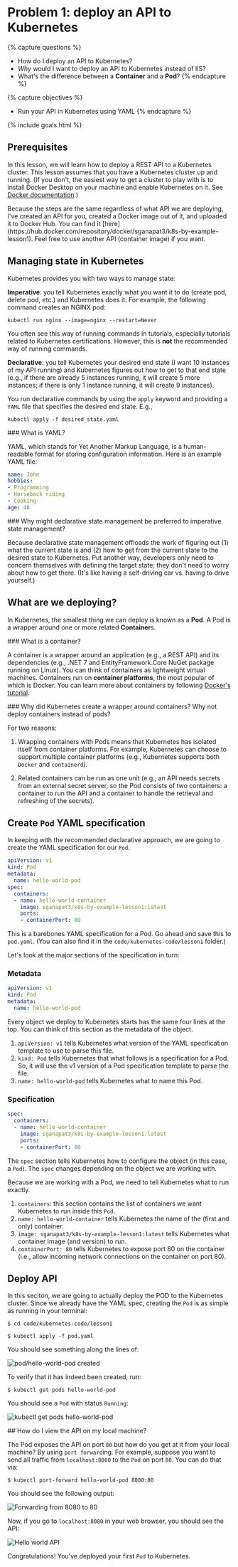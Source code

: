 # Problem 1: deploy an API to Kubernetes

{% capture questions %}
- How do I deploy an API to Kubernetes? 
- *Why* would I want to deploy an API to Kubernetes instead of IIS? 
- What's the difference between a **Container** and a **Pod**?
{% endcapture %}

{% capture objectives %}
- Run your API in Kubernetes using YAML 
{% endcapture %}

{% include goals.html %}

## Prerequisites

In this lesson, we will learn how to deploy a REST API to a Kubernetes cluster. This lesson assumes that you have a Kubernetes cluster up and running. (If you don't, the easiest way to get a cluster to play with is to install Docker Desktop on your machine and enable Kubernetes on it. See [Docker documentation](https://docs.docker.com/desktop/kubernetes/).)

<div class="callouts callout-note">
Because the steps are the same regardless of what API we are deploying, I've created an API for you, created a Docker image out of it, and uploaded it to Docker Hub. You can find it [here](https://hub.docker.com/repository/docker/sganapat3/k8s-by-example-lesson1). Feel free to use another API (container image) if you want. 
</div>

## Managing state in Kubernetes 

Kubernetes provides you with two ways to manage state: 

**Imperative**: you tell Kubernetes exactly what you want it to do (create pod, delete pod, etc.) and Kubernetes does it. For example, the following command creates an NGINX pod: 

```
kubectl run nginx --image=nginx --restart=Never
```

You often see this way of running commands in tutorials, especially tutorials related to Kubernetes certifications. However, this is **not** the recommended way of running commands. 

**Declarative**: you tell Kubernetes your desired end state (I want 10 instances of my API running) and Kubernetes figures out how to get to that end state (e.g., if there are already 5 instances running, it will create 5 more instances; if there is only 1 instance running, it will create 9 instances). 

You run declarative commands by using the `apply` keyword and providing a `YAML` file that specifies the desired end state. E.g., 

```
kubectl apply -f desired_state.yaml
```

<div class="callouts callout-note">
### What is YAML?

YAML, which stands for Yet Another Markup Language, is a human-readable format for storing configuration information. Here is an example YAML file: 

```yaml
name: John
hobbies:
- Programming
- Horseback riding 
- Cooking 
age: 48
```
</div>

<div class="callouts callout-question">
### Why might declarative state management be preferred to imperative state management? 

Because declarative state management offloads the work of figuring out (1) what the current state is and (2) how to get from the current state to the desired state to Kubernetes. Put another way, developers only need to concern themselves with defining the target state; they don't need to worry about how to get there. (It's like having a self-driving car vs. having to drive yourself.)
</div>

## What are we deploying? 
In Kubernetes, the smallest thing we can deploy is known as a **Pod**. A Pod is a wrapper around one or more related **Container**s. 

<div class="callouts callout-note">
### What is a container? 

A container is a wrapper around an application (e.g., a REST API) and its dependencies (e.g., .NET 7 and EntityFramework.Core NuGet package running on Linux). You can think of containers as lightweight virtual machines. Containers run on **container platforms**, the most popular of which is Docker. You can learn more about containers by following [Docker's tutorial](https://docker-curriculum.com). 
</div>

<div class="callouts callout-question">
### Why did Kubernetes create a wrapper around containers? Why not deploy containers instead of pods? 

For two reasons: 

1. Wrapping containers with Pods means that Kubernetes has isolated itself from container platforms. For example, Kubernetes can choose to support multiple container platforms (e.g., Kubernetes supports both `Docker` and `containerd`).

2. Related containers can be run as one unit (e.g., an API needs secrets from an external secret server, so the Pod consists of two containers: a container to run the API and a container to handle the retrieval and refreshing of the secrets). 
</div>

## Create `Pod` YAML specification
In keeping with the recommended declarative approach, we are going to create the YAML specification for our `Pod`. 

```yaml
apiVersion: v1
kind: Pod
metadata: 
  name: hello-world-pod
spec: 
  containers: 
  - name: hello-world-container 
    image: sganapat3/k8s-by-example-lesson1:latest 
    ports: 
    - containerPort: 80
```

This is a barebones YAML specification for a Pod. Go ahead and save this to `pod.yaml`. (You can also find it in the `code/kubernetes-code/lesson1` folder.)

Let's look at the major sections of the specification in turn: 

### Metadata

```yaml
apiVersion: v1
kind: Pod
metadata: 
  name: hello-world-pod
```
Every object we deploy to Kubernetes starts has the same four lines at the top. You can think of this section as the metadata of the object. 

1. `apiVersion: v1` tells Kubernetes what version of the YAML specification template to use to parse this file. 
2. `kind: Pod` tells Kubernetes that what follows is a specification for a Pod. So, it will use the v1 version of a Pod specification template to parse the file. 
3. `name: hello-world-pod` tells Kubernetes what to name this Pod. 

### Specification 

```yaml
spec: 
  containers: 
  - name: hello-world-container 
    image: sganapat3/k8s-by-example-lesson1:latest 
    ports: 
    - containerPort: 80
```

The `spec` section tells Kubernetes how to configure the object (in this case, a `Pod`). The `spec` changes depending on the object we are working with. 

Because we are working with a Pod, we need to tell Kubernetes what to run exactly. 

1. `containers`: this section contains the list of containers we want Kubernetes to run inside this `Pod`. 
2. `name: hello-world-container` tells Kubernetes the name of the (first and only) container. 
3. `image: sganapat3/k8s-by-example-lesson1:latest` tells Kubernetes what container image (and version) to run.
4. `containerPort: 80` tells Kubernetes to expose port 80 on the container (i.e., allow incoming network connections on the container on port 80).

## Deploy API 

In this seciton, we are going to actually deploy the POD to the Kubernetes cluster. Since we already have the YAML spec, creating the `Pod` is as simple as running in your terminal: 

```
$ cd code/kubernetes-code/lesson1

$ kubectl apply -f pod.yaml
```

You should see something along the lines of: 

![pod/hello-world-pod created](images/1-hello-world-pod-created.png)

To verify that it has indeed been created, run: 

```
$ kubectl get pods hello-world-pod
```

You should see a `Pod` with status `Running`: 

![kubectl get pods hello-world-pod](images/1-kubectl-get-po-hello-world-pod.png)

<div class="callouts callout-note">
## How do I view the API on my local machine? 

The Pod exposes the API on port `80` but how do you get at it from your local machine? By using `port forward`ing. For example, suppose you want to send all traffic from `localhost:8080` to the `Pod` on port `80`. You can do that via: 

```
$ kubectl port-forward hello-world-pod 8080:80
```

You should see the following output: 

![Forwarding from 8080 to 80](images/1-kubectl-port-forward.png)

Now, if you go to `localhost:8080` in your web browser, you should see the API: 

![Hello world API](images/1-hello-world-api.png)
</div>

Congratulations! You've deployed your first `Pod` to Kubernetes. 